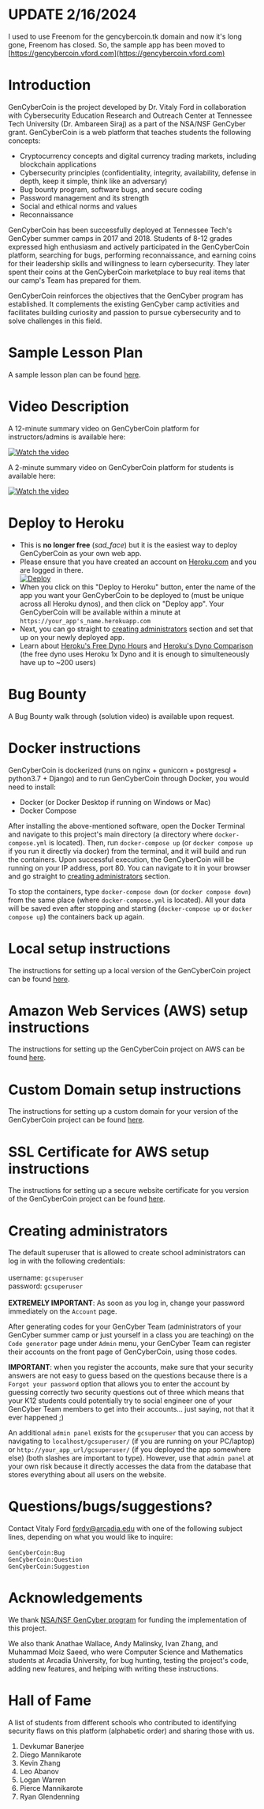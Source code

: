 # UPDATE 2/16/2024

I used to use Freenom for the gencybercoin.tk domain and now it's long gone, Freenom has closed. So, the sample app has been moved to [https://gencybercoin.vford.com](https://gencybercoin.vford.com)

# Introduction

GenCyberCoin is the project developed by Dr. Vitaly Ford in collaboration with Cybersecurity Education Research and Outreach Center at Tennessee Tech University (Dr. Ambareen Siraj) as a part of the NSA/NSF GenCyber grant. GenCyberCoin is a web platform that teaches students the following concepts:

- Cryptocurrency concepts and digital currency trading markets, including blockchain applications
- Cybersecurity principles (confidentiality, integrity, availability, defense in depth, keep it simple, think like an adversary)
- Bug bounty program, software bugs, and secure coding
- Password management and its strength
- Social and ethical norms and values
- Reconnaissance

GenCyberCoin has been successfully deployed at Tennessee Tech's GenCyber summer camps in 2017 and 2018. Students of 8-12 grades expressed high enthusiasm and actively participated in the GenCyberCoin platform, searching for bugs, performing reconnaissance, and earning coins for their leadership skills and willingness to learn cybersecurity. They later spent their coins at the GenCyberCoin marketplace to buy real items that our camp's Team has prepared for them.

GenCyberCoin reinforces the objectives that the GenCyber program has established. It complements the existing GenCyber camp activities and facilitates building curiosity and passion to pursue cybersecurity and to solve challenges in this field.

# Sample Lesson Plan

A sample lesson plan can be found [here](instructions/GenCyberCoin_Sample_Lesson_Plan.pdf).

# Video Description

A 12-minute summary video on GenCyberCoin platform for instructors/admins is available here:

[![Watch the video](instructions/img-readme/homepage.png)](https://youtu.be/HMivgo8Tumo)

A 2-minute summary video on GenCyberCoin platform for students is available here:

[![Watch the video](instructions/img-readme/students.png)](https://youtu.be/fk7O60jSOy8)

# Deploy to Heroku
- This is __no longer free__ (*sad_face*) but it is the easiest way to deploy GenCyberCoin as your own web app.
- Please ensure that you have created an account on [Heroku.com](https://www.heroku.com/) and you are logged in there.<br/>
  [![Deploy](https://www.herokucdn.com/deploy/button.svg)](https://heroku.com/deploy)
- When you click on this "Deploy to Heroku" button, enter the name of the app you want your GenCyberCoin to be deployed to (must be unique across all Heroku dynos), and then click on "Deploy app". Your GenCyberCoin will be available within a minute at `https://your_app's_name.herokuapp.com`
- Next, you can go straight to [creating administrators](#creating-administrators) section and set that up on your newly deployed app.
- Learn about [Heroku's Free Dyno Hours](https://devcenter.heroku.com/articles/free-dyno-hours) and [Heroku's Dyno Comparison](https://mikecoutermarsh.com/load-testing-heroku-1x-2x-px-dyno/) (the free dyno uses Heroku 1x Dyno and it is enough to simulteneously have up to ~200 users)

# Bug Bounty

A Bug Bounty walk through (solution video) is available upon request.

# Docker instructions

GenCyberCoin is dockerized (runs on nginx + gunicorn + postgresql + python3.7 + Django) and to run GenCyberCoin through Docker, you would need to install:
 - Docker (or Docker Desktop if running on Windows or Mac)
 - Docker Compose

After installing the above-mentioned software, open the Docker Terminal and navigate to this project's main directory (a directory where `docker-compose.yml` is located). Then, run `docker-compose up` (or `docker compose up` if you run it directly via docker) from the terminal, and it will build and run the containers. Upon successful execution, the GenCyberCoin will be running on your IP address, port 80. You can navigate to it in your browser and go straight to [creating administrators](#creating-administrators) section.

To stop the containers, type `docker-compose down` (or `docker compose down`) from the same place (where `docker-compose.yml` is located). All your data will be saved even after stopping and starting (`docker-compose up` or `docker compose up`) the containers back up again.

# Local setup instructions

The instructions for setting up a local version of the GenCyberCoin project can be found [here](instructions/Local_setup.MD).

# Amazon Web Services (AWS) setup instructions

The instructions for setting up the GenCyberCoin project on AWS can be found [here](instructions/AWS_setup.MD).

# Custom Domain setup instructions

The instructions for setting up a custom domain for your version of the GenCyberCoin project can be found [here](instructions/Domain_setup.MD).

# SSL Certificate for AWS setup instructions

The instructions for setting up a secure website certificate for you version of the GenCyberCoin project can be found [here](instructions/SSL_setup.MD).

# Creating administrators

The default superuser that is allowed to create school administrators can log in with the following credentials:<br><br>
username: `gcsuperuser`<br>
password: `gcsuperuser`<br><br>
**EXTREMELY IMPORTANT**: As soon as you log in, change your password immediately on the `Account` page.<br>

After generating codes for your GenCyber Team (administrators of your GenCyber summer camp or just yourself in a class you are teaching) on the `Code generator` page under `Admin` menu, your GenCyber Team can register their accounts on the front page of GenCyberCoin, using those codes.<br>

**IMPORTANT**: when you register the accounts, make sure that your security answers are not easy to guess based on the questions because there is a `Forgot your password` option that allows you to enter the account by guessing correctly two security questions out of three which means that your K12 students could potentially try to social engineer one of your GenCyber Team members to get into their accounts... just saying, not that it ever happened ;)<br>

An additional `admin panel` exists for the `gcsuperuser` that you can access by navigating to `localhost/gcsuperuser/` (if you are running on your PC/laptop) or `http://your_app_url/gcsuperuser/` (if you deployed the app somewhere else) (both slashes are important to type). However, use that `admin panel` at your own risk because it directly accesses the data from the database that stores everything about all users on the website.

# Questions/bugs/suggestions?

Contact Vitaly Ford fordv@arcadia.edu with one of the following subject lines, depending on what you would like to inquire:<br><br>
`GenCyberCoin:Bug`<br>
`GenCyberCoin:Question`<br>
`GenCyberCoin:Suggestion`

# Acknowledgements

We thank [NSA/NSF GenCyber program](https://www.gen-cyber.com/ "NSA/NSF GenCyber Program") for funding the implementation of this project.

We also thank Anathae Wallace, Andy Malinsky, Ivan Zhang, and Muhammad Moiz Saeed, who were Computer Science and Mathematics students at Arcadia University, for bug hunting, testing the project's code, adding new features, and helping with writing these instructions.

# Hall of Fame

A list of students from different schools who contributed to identifying security flaws on this platform (alphabetic order) and sharing those with us.

1. Devkumar Banerjee
1. Diego Mannikarote
1. Kevin Zhang
1. Leo Abanov
1. Logan Warren
1. Pierce Mannikarote
1. Ryan Glendenning
